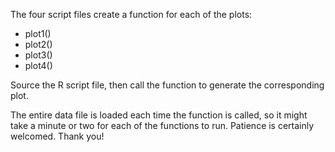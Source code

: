 The four script files create a function for each of the plots:
- plot1()
- plot2()
- plot3()
- plot4()

Source the R script file, then call the function to generate the corresponding plot.

The entire data file is loaded each time the function is called, so it might take a minute or two for each of the functions to run. Patience is certainly welcomed. 
Thank you!
